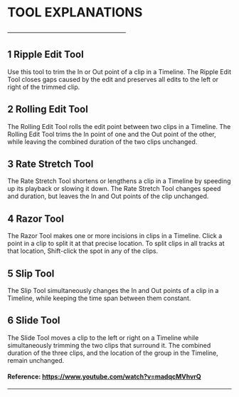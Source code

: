 # TOOL EXPLANATIONS
 ———————————————————
 
## 1 Ripple Edit Tool
Use this tool to trim the In or Out point of a clip in a Timeline. The Ripple Edit Tool closes gaps caused by the edit and preserves all 
edits to the left or right of the trimmed clip. 

## 2 Rolling Edit Tool 
The Rolling Edit Tool rolls the edit point between two clips in a Timeline. The Rolling Edit Tool trims the In point of one and the Out point of the other, while leaving the combined duration of the two clips unchanged. 

## 3 Rate Stretch Tool
The Rate Stretch Tool shortens or lengthens  a clip in a Timeline by speeding up its playback or slowing it down. The Rate Stretch Tool changes speed and duration, but leaves the In and Out points of the clip unchanged. 

## 4 Razor Tool
The Razor Tool makes one or more incisions in clips in a Timeline. 
Click a point in a clip to split it at that precise location. To split clips in all tracks at that location, Shift-click the spot in any of the clips. 

## 5 Slip Tool
The Slip Tool simultaneously changes the In and Out points of a 
clip in a Timeline, while keeping the time span between them constant.

## 6 Slide Tool
The Slide Tool moves a clip to the left or right on a Timeline while simultaneously trimming the two clips that surround it.  The combined duration of the three clips, and the location of the group 
in the Timeline, remain unchanged. 


#### Reference: https://www.youtube.com/watch?v=madqcMVhvrQ


----------------------------------------------------


